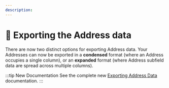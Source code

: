 ```yaml
---
description:
---
```


# 🔧 Exporting the Address data

<update-message/>

There are now two distinct options for exporting Address data. Your Addresses can now be exported in a **condensed** format (where an Address occupies a single column), or an **expanded** format (where Address subfield data are spread across multiple columns).

:::tip New Documentation
See the complete new [Exporting Address Data](/address-field/export/) documentation.
:::
